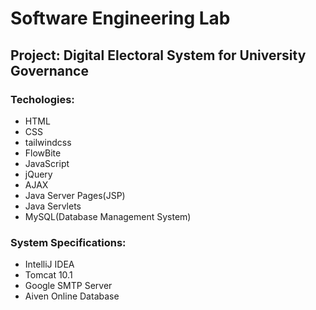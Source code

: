 # Software Engineering Lab

<h2><underline> Project: Digital Electoral System for University Governance </underline></h2>

<h3> Techologies: </h3>
    <ul>
        <li>HTML</li>
        <li>CSS</li>
        <li>tailwindcss</li>
        <li>FlowBite</li>
        <li>JavaScript</li>
        <li>jQuery</li>
        <li>AJAX</li>
        <li>Java Server Pages(JSP)</li>
        <li>Java Servlets</li>
        <li>MySQL(Database Management System)</li>
    </ul>

<h3> System Specifications: </h3>
    <ul>
        <li>IntelliJ IDEA</li>
        <li>Tomcat 10.1</li>
        <li>Google SMTP Server</li>
        <li>Aiven Online Database</li>
    </ul>
